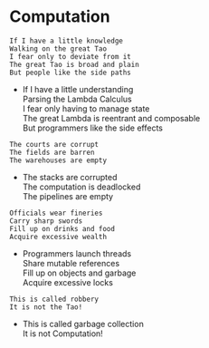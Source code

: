 Computation
===
```
If I have a little knowledge
Walking on the great Tao
I fear only to deviate from it
The great Tao is broad and plain
But people like the side paths
```
- If I have a little understanding  
Parsing the Lambda Calculus  
I fear only having to manage state  
The great Lambda is reentrant and composable  
But programmers like the side effects  
```
The courts are corrupt
The fields are barren
The warehouses are empty
```
- The stacks are corrupted  
The computation is deadlocked  
The pipelines are empty  
```
Officials wear fineries
Carry sharp swords
Fill up on drinks and food
Acquire excessive wealth
```
- Programmers launch threads  
Share mutable references  
Fill up on objects and garbage  
Acquire excessive locks  
```
This is called robbery
It is not the Tao!
```
- This is called garbage collection  
It is not Computation!  
